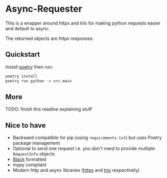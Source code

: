 # Async-Requester

This is a wrapper around httpx and trio for making python requests easier and default to async.

The returned objects are httpx responses.

## Quickstart

Install [poetry](https://python-poetry.org/) then run:

```bash
poetry install
poetry run python -m src.main
```

## More

TODO: finish this readme explaining stuff

## Nice to have

* Backward compatible for pip (using `requirements.txt`) but uses Poetry package management
* Optional to send one request i.e. you don't need to provide multiple `RequestInfo` objects
* [Black](https://black.readthedocs.io/en/stable/index.html) formatted
* mypy compliant
* Modern http and async libraries ([httpx](https://www.python-httpx.org/) and [trio](https://trio.readthedocs.io/en/stable/) respectively)

